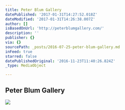 ```yaml
---
title: Peter Blum Gallery
datePublished: '2017-01-31T14:27:52.018Z'
dateModified: '2017-01-31T14:26:38.007Z'
author: []
isBasedOnUrl: 'http://peterblumgallery.com/'
description: ''
publisher: {}
via: {}
sourcePath: _posts/2016-07-25-peter-blum-gallery.md
inFeed: true
starred: false
datePublishedOriginal: '2016-11-23T11:40:26.824Z'
_type: MediaObject

---
```

<article style=""><h1>Peter Blum Gallery</h1><img src="http://peterblum.s3.amazonaws.com/thumbnails/exhibition/143/1007.jpg" /></article>